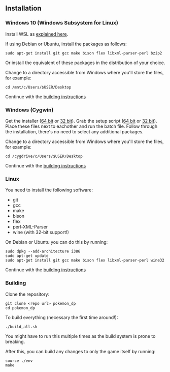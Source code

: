 Installation
------------

### Windows 10 (Windows Subsystem for Linux)

Install WSL as [explained here](https://docs.microsoft.com/en-us/windows/wsl/install-win10).

If using Debian or Ubuntu, install the packages as follows:
```
sudo apt-get install git gcc make bison flex libxml-parser-perl bzip2
```
Or install the equivalent of these packages in the distribution of your choice.

Change to a directory accessible from Windows where you'll store the files, for example:
```
cd /mnt/c/Users/$USER/Desktop
```

Continue with the [building instructions](#building)


### Windows (Cygwin)

Get the installer ([64 bit](https://www.cygwin.com/setup-x86_64.exe) or [32 bit](https://www.cygwin.com/setup-x86.exe)). Grab the setup script ([64 bit](tools/cygwin_setup-x86_64.bat) or [32 bit](tools/cygwin_setup-x86.bat)).  
Place these files next to eachother and run the batch file. Follow through the installation, there's no need to select any additional packages.

Change to a directory accessible from Windows where you'll store the files, for example:
```
cd /cygdrive/c/Users/$USER/Desktop
```

Continue with the [building instructions](#building)


### Linux

You need to install the following software:
* git
* gcc
* make
* bison
* flex
* perl-XML-Parser
* wine (with 32-bit support!)

On Debian or Ubuntu you can do this by running:
```
sudo dpkg --add-architecture i386
sudo apt-get update
sudo apt-get install git gcc make bison flex libxml-parser-perl wine32
```

Continue with the [building instructions](#building)


### Building

Clone the repository:
```
git clone <repo url> pokemon_dp
cd pokemon_dp
```

To build everything (necessary the first time around!):
```
./build_all.sh
```
You might have to run this multiple times as the build system is prone to breaking.

After this, you can build any changes to only the game itself by running:
```
source ./env
make
```
